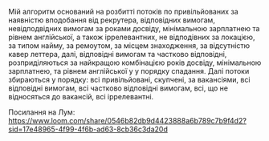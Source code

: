 Мій алгоритм оснований на розбитті потоків по привільйованих за наявністю вподобання від рекрутера, відповідних вимогам, невідподвідних вимогам за роками досвіду, мінімальною зарплатнею та рівнем англійської, а також іррелевантних, не відподівних за локацією, за типом найму, за ремоутом, за місцем знаходження, за відсутністю кавер леттера, далі, відповідні вимогам та частково відповідні, розприділяються за найкращою комбінацією років досвіду, мінімальною зарплатнею, та рівнем англійської у у порядку спадання. Далі потоки збираються у порядку: всі привільйовані, скупчені, за вакансіями, всі відповідні вимогам, всі частково відповідні вимогам, всі, що не відносяться до вакансій, всі іррелевантні.

Посилання на Лум: https://www.loom.com/share/0546b82db9d4423888a6b789c7b9f4d2?sid=17e48965-4f99-4f6b-ad63-8cb36c3da20d
